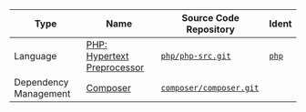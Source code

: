 
[site]: https://php.net
[docs]: https://php.net/docs.php
[repo]: https://github.com/php/php-src.git


| Type | Name | Source Code Repository | Ident |
| ---- | ---- | ---------------------- | ----- |
| Language | [PHP: Hypertext Preprocessor][site] | [`php/php-src.git`][repo] | [`php`][docs] |
| Dependency Management | [Composer][composer-site] | [`composer/composer.git`][composer-repo] |  |



[composer-site]: https://getcomposer.org
[composer-repo]: https://github.com/composer/composer.git

